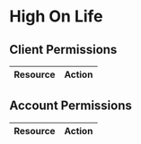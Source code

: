 # High On Life


## Client Permissions
| Resource | Action |
| - | - |

## Account Permissions
| Resource | Action |
| - | - |

